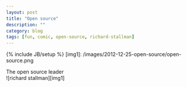 ```yaml
---
layout: post
title: "Open source"
description: ""
category: blog
tags: [fun, comic, open-source, richard-stallman]
---
```

{% include JB/setup %}
[img1]: /images/2012-12-25-open-source/open-source.png

The open source leader  
![richard stallman][img1]


